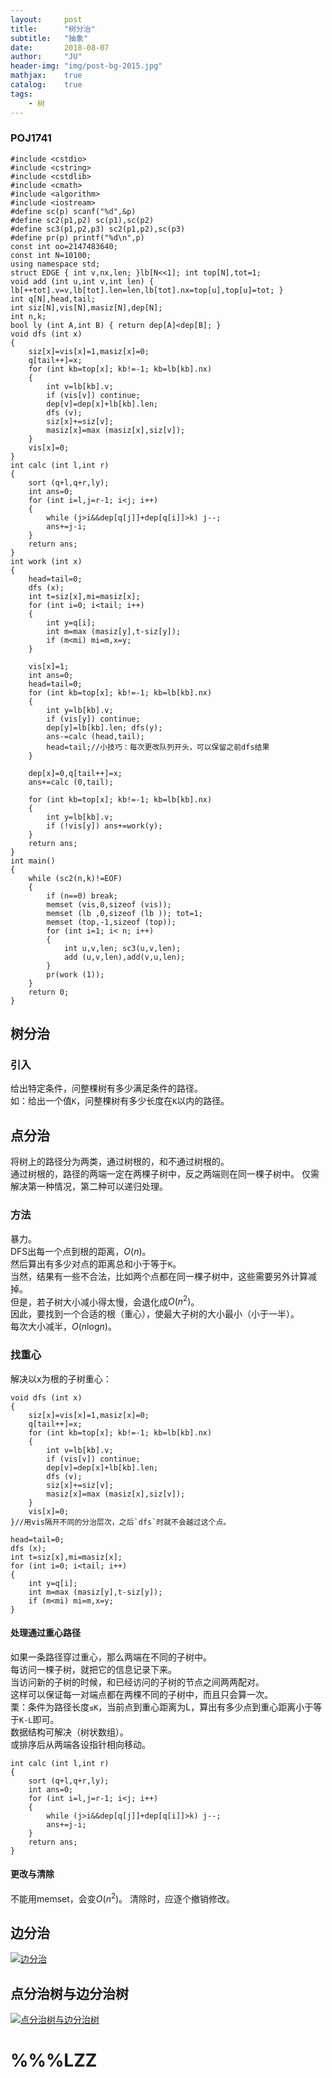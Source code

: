 ```yaml
---
layout:     post
title:      "树分治"
subtitle:   "抽象"
date:       2018-08-07
author:     "JU"
header-img: "img/post-bg-2015.jpg"
mathjax:    true
catalog:    true
tags:
    - 树
---
```

### POJ1741

    #include <cstdio>
    #include <cstring>
    #include <cstdlib>
    #include <cmath>
    #include <algorithm>
    #include <iostream>
    #define sc(p) scanf("%d",&p)
    #define sc2(p1,p2) sc(p1),sc(p2)
    #define sc3(p1,p2,p3) sc2(p1,p2),sc(p3)
    #define pr(p) printf("%d\n",p)
    const int oo=2147483640;
    const int N=10100;
    using namespace std;
    struct EDGE { int v,nx,len; }lb[N<<1]; int top[N],tot=1;
    void add (int u,int v,int len) { lb[++tot].v=v,lb[tot].len=len,lb[tot].nx=top[u],top[u]=tot; }
    int q[N],head,tail;
    int siz[N],vis[N],masiz[N],dep[N];
    int n,k;
    bool ly (int A,int B) { return dep[A]<dep[B]; }
    void dfs (int x)
    {
        siz[x]=vis[x]=1,masiz[x]=0;
        q[tail++]=x;
        for (int kb=top[x]; kb!=-1; kb=lb[kb].nx)
        {
            int v=lb[kb].v;
            if (vis[v]) continue;
            dep[v]=dep[x]+lb[kb].len;
            dfs (v);
            siz[x]+=siz[v];
            masiz[x]=max (masiz[x],siz[v]);
        }
        vis[x]=0;
    }
    int calc (int l,int r)
    {
        sort (q+l,q+r,ly);
        int ans=0;
        for (int i=l,j=r-1; i<j; i++)
        {
            while (j>i&&dep[q[j]]+dep[q[i]]>k) j--;
            ans+=j-i;
        }
        return ans;
    }
    int work (int x)
    {
        head=tail=0;
        dfs (x);
        int t=siz[x],mi=masiz[x];
        for (int i=0; i<tail; i++)
        {
            int y=q[i];
            int m=max (masiz[y],t-siz[y]);
            if (m<mi) mi=m,x=y;
        }

        vis[x]=1;
        int ans=0;
        head=tail=0;
        for (int kb=top[x]; kb!=-1; kb=lb[kb].nx)
        {
            int y=lb[kb].v;
            if (vis[y]) continue;
            dep[y]=lb[kb].len; dfs(y);
            ans-=calc (head,tail);
            head=tail;//小技巧：每次更改队列开头，可以保留之前dfs结果
        }

        dep[x]=0,q[tail++]=x;
        ans+=calc (0,tail);

        for (int kb=top[x]; kb!=-1; kb=lb[kb].nx)
        {
            int y=lb[kb].v;
            if (!vis[y]) ans+=work(y);
        }
        return ans;
    }
    int main()
    {
        while (sc2(n,k)!=EOF)
        {
            if (n==0) break;
            memset (vis,0,sizeof (vis));
            memset (lb ,0,sizeof (lb )); tot=1;
            memset (top,-1,sizeof (top));
            for (int i=1; i< n; i++)
            {
                int u,v,len; sc3(u,v,len);
                add (u,v,len),add(v,u,len);
            }
            pr(work (1));
        }
        return 0;
    }
    
## 树分治
### 引入
给出特定条件，问整棵树有多少满足条件的路径。  
如：给出一个值`K`，问整棵树有多少长度在`K`以内的路径。 
## 点分治
将树上的路径分为两类，通过树根的，和不通过树根的。  
通过树根的，路径的两端一定在两棵子树中，反之两端则在同一棵子树中。
仅需解决第一种情况，第二种可以递归处理。
### 方法
暴力。  
DFS出每一个点到根的距离，$O(n)$。  
然后算出有多少对点的距离总和小于等于`K`。  
当然，结果有一些不合法，比如两个点都在同一棵子树中，这些需要另外计算减掉。  
但是，若子树大小减小得太慢，会退化成$O(n^2)$。  
因此，要找到一个合适的根（重心），使最大子树的大小最小（小于一半）。  
每次大小减半，$O(n\log_{}{n})$。  
### 找重心
解决以x为根的子树重心：

    void dfs (int x)
    {
        siz[x]=vis[x]=1,masiz[x]=0;
        q[tail++]=x;
        for (int kb=top[x]; kb!=-1; kb=lb[kb].nx)
        {
            int v=lb[kb].v;
            if (vis[v]) continue;
            dep[v]=dep[x]+lb[kb].len;
            dfs (v);
            siz[x]+=siz[v];
            masiz[x]=max (masiz[x],siz[v]);
        }
        vis[x]=0;
    }//用vis隔开不同的分治层次，之后`dfs`时就不会越过这个点。
    
    head=tail=0;
    dfs (x);
    int t=siz[x],mi=masiz[x];
    for (int i=0; i<tail; i++)
    {
        int y=q[i];
        int m=max (masiz[y],t-siz[y]);
        if (m<mi) mi=m,x=y;
    }

#### 处理通过重心路径
如果一条路径穿过重心，那么两端在不同的子树中。  
每访问一棵子树，就把它的信息记录下来。  
当访问新的子树的时候，和已经访问的子树的节点之间两两配对。  
这样可以保证每一对端点都在两棵不同的子树中，而且只会算一次。  
栗：条件为路径长度`≤K`，当前点到重心距离为L，算出有多少点到重心距离小于等于`K-L`即可。  
数据结构可解决（树状数组）。  
或排序后从两端各设指针相向移动。

    int calc (int l,int r)
    {
        sort (q+l,q+r,ly);
        int ans=0;
        for (int i=l,j=r-1; i<j; i++)
        {
            while (j>i&&dep[q[j]]+dep[q[i]]>k) j--;
            ans+=j-i;
        }
        return ans;
    }
    
#### 更改与清除
不能用memset，会变$O(n^2)$。
清除时，应逐个撤销修改。

## 边分治
[ ![边分治](/img/边分治.png) ](/img/边分治.png)
## 点分治树与边分治树
[ ![点分治树与边分治树](/img/点分治树与边分治树.png) ](/img/点分治树与边分治树.png)
# %%%LZZ
